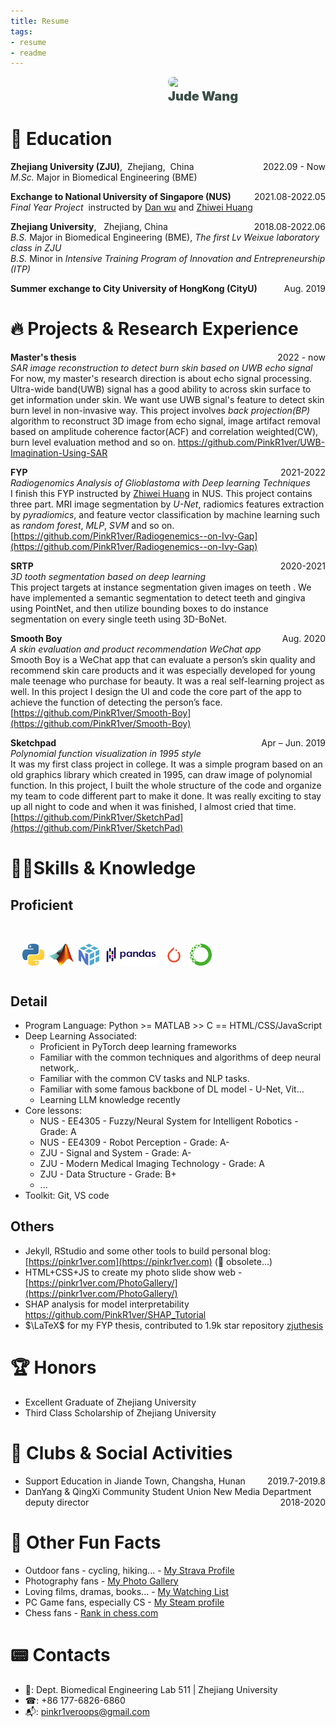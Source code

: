 ```yaml
---
title: Resume
tags:
- resume
- readme
---
```


<div style="margin:auto;width: 50%; transform: translate(50%, 0);">
<tr>
            <td style="text-align:
                center;"><img src="https://avatars.githubusercontent.com/u/50662650?v=4"
                    role="presentation" width="114" 
                    style="display: inline-block; max-width: 180px; border-radius: 25px;text-align: center;">
                <h2 color="#000000"  style="margin: 0px; font-size: 20px; color: #3A4E48; font-weight: 1000;"><span>Jude</span><span>&nbsp;</span><span>Wang</span></h2>
        </tr>
</div>

# 📐 Education

**Zhejiang University (ZJU)**,&nbsp;&nbsp;Zhejiang,&nbsp;&nbsp;China <span style="float: right; ">2022.09 - Now</span> <br>
*M.Sc.* Major in Biomedical Engineering (BME)

**Exchange to National University of Singapore (NUS)**  <span style="float: right; ">2021.08-2022.05</span> <br>
*Final Year Project* &nbsp;instructed by [Dan wu](https://person.zju.edu.cn/en/danwu) and [Zhiwei Huang](https://cde.nus.edu.sg/bme/staff/dr-huang-zhiwei/)

**Zhejiang University**, &nbsp;&nbsp;Zhejiang, China <span style="float: right; ">2018.08-2022.06</span><br>
*B.S.* Major in Biomedical Engineering (BME), *The first Lv Weixue laboratory class in ZJU*<br>
*B.S.* Minor in *Intensive Training Program of Innovation and Entrepreneurship (ITP)*

**Summer exchange to City University of HongKong (CityU)** <span style="float: right; ">Aug. 2019</span>

# 🔥 Projects & Research Experience

**Master's thesis** <span style="float: right; ">2022 - now</span> <br>
*SAR image reconstruction to detect burn skin based on UWB echo signal*<br>
For now, my master's research direction is about echo signal processing. Ultra-wide band(UWB) signal has a good ability to across skin surface to get information under skin. We want use UWB signal's feature to detect skin burn level in non-invasive way. This project involves *back projection(BP)* algorithm to reconstruct 3D image from echo signal, image artifact removal based on amplitude coherence factor(ACF) and correlation weighted(CW), burn level evaluation method and so on. 
https://github.com/PinkR1ver/UWB-Imagination-Using-SAR

**FYP** <span style="float: right; ">2021-2022</span> <br>
*Radiogenomics Analysis of Glioblastoma with Deep learning Techniques*<br>
I finish this FYP instructed by [Zhiwei Huang](https://cde.nus.edu.sg/bme/staff/dr-huang-zhiwei/) in NUS. This project contains three part. MRI image segmentation by *U-Net*, radiomics features extraction by *pyradiomics*, and feature vector classification by machine learning such as *random forest*, *MLP*, *SVM* and so on. [https://github.com/PinkR1ver/Radiogenemics--on-Ivy-Gap](https://github.com/PinkR1ver/Radiogenemics--on-Ivy-Gap)

**SRTP** <span style="float: right; ">2020-2021</span> <br>
*3D tooth segmentation based on deep learning*<br>
This project targets at instance segmentation given images on teeth . We have implemented a semantic segmentation to detect teeth and gingiva using PointNet, and then utilize bounding boxes to do instance segmentation on every single teeth using 3D-BoNet.

**Smooth Boy** <span style="float: right; ">Aug. 2020</span> <br>
*A skin evaluation and product recommendation WeChat app*<br>
Smooth Boy is a WeChat app that can evaluate a person’s skin quality and recommend skin care products and it was especially developed for young male teenage who purchase for beauty. It was a real self-learning project as well. In this project I design the UI and code the core part of the app to achieve the function of detecting the person’s face. [https://github.com/PinkR1ver/Smooth-Boy](https://github.com/PinkR1ver/Smooth-Boy)


**Sketchpad** <span style="float: right; ">Apr – Jun. 2019</span> <br>
*Polynomial function visualization in 1995 style* <br>
It was my first class project in college. It was a simple program based on an old graphics library which created in 1995, can draw image of polynomial function. In this project, I built the whole structure of the code and organize my team to code different part to make it done. It was really exciting to stay up all night to code and when it was finished, I almost cried that time. [https://github.com/PinkR1ver/SketchPad](https://github.com/PinkR1ver/SketchPad)


# 🤹🏽Skills & Knowledge

## Proficient
<br>
<div style="display: flex; white-space:nowrap; overflow:auto; padding: 15px">
	<img align="left" alt="python" height="35px" style="margin:0px 4px" src="https://github.com/PinkR1ver/Jude.W-s-Knowledge-Brain/blob/master/warehouse/img/skills/python.png?raw=true" />
	<img align="left" alt="matlab" height="35px" style="margin:0px 4px" src="https://github.com/PinkR1ver/Jude.W-s-Knowledge-Brain/blob/master/warehouse/img/skills/matlab.png?raw=true" />
	<img align="left" alt="numpy" height="35px" style="margin:0px 4px" src="https://github.com/PinkR1ver/Jude.W-s-Knowledge-Brain/blob/master/warehouse/img/skills/numpy.png?raw=true" />
	<img align="left" alt="pandas" height="35px" style="margin:0px 4px" src="https://github.com/PinkR1ver/Jude.W-s-Knowledge-Brain/blob/master/warehouse/img/skills/pandas.png?raw=true" />
	<img align="left" alt="pytorch" height="35px" style="margin:0px 4px" src="https://github.com/PinkR1ver/Jude.W-s-Knowledge-Brain/blob/master/warehouse/img/skills/pytorch.png?raw=true" />
	<img align="left" alt="anaconda" height="35px" style="margin:0px 4px" src="https://github.com/PinkR1ver/Jude.W-s-Knowledge-Brain/blob/master/warehouse/img/skills/anaconda.png?raw=true" />
</div>

## Detail

* Program Language: Python >= MATLAB >> C == HTML/CSS/JavaScript
* Deep Learning Associated:
	* Proficient in PyTorch deep learning frameworks
	* Familiar with the common techniques and algorithms of deep neural network,.
	* Familiar with the common CV tasks and NLP tasks.
	* Familiar with some famous backbone of DL model -  U-Net, Vit...
	* Learning LLM knowledge recently
* Core lessons: 
	* NUS - EE4305 - Fuzzy/Neural System for Intelligent Robotics - Grade: A
	* NUS - EE4309 - Robot Perception - Grade: A-
	* ZJU - Signal and System - Grade: A-
	* ZJU - Modern Medical Imaging Technology - Grade: A
	* ZJU - Data Structure - Grade: B+
	* ...
* Toolkit: Git, VS code

## Others

*  Jekyll, RStudio and some other tools to build personal blog: [https://pinkr1ver.com](https://pinkr1ver.com) (🚧 obsolete...)
* HTML+CSS+JS to create my photo slide show web - [https://pinkr1ver.com/PhotoGallery/](https://pinkr1ver.com/PhotoGallery/)
* SHAP analysis for model interpretability https://github.com/PinkR1ver/SHAP_Tutorial
* $\LaTeX$ for my FYP thesis, contributed to 1.9k star repository [zjuthesis](https://github.com/TheNetAdmin/zjuthesis)

# 🏆 Honors

* Excellent Graduate of Zhejiang University
* Third Class Scholarship of Zhejiang University

# 🎈 Clubs & Social Activities

* Support Education in Jiande Town, Changsha, Hunan <span style="float: right; ">2019.7-2019.8</span>
* DanYang & QingXi Community Student Union New Media Department deputy director <span style="float: right; ">2018-2020</span>

# 🌺 Other Fun Facts

* Outdoor fans - cycling, hiking... - [My Strava Profile](https://www.strava.com/athletes/109116948)
* Photography fans - [My Photo Gallery](https://pinkr1ver.notion.site/3cfdd332b9a94b20bca041f2aa2bdcd2?v=24e696e6ab754386a710bc8e83976357)
* Loving films, dramas, books... - [My Watching List](https://pinkr1ver.notion.site/5e136466f3664ff1aaaa75b85446e5b4?v=a41efbce52a84f7aa89d8f649f4620f6)
* PC Game fans, especially CS - [My Steam profile](https://steamcommunity.com/id/PinkCred1t)
* Chess fans - [Rank in chess.com](https://www.chess.com/member/yichongwang)

# 📟 Contacts

* 🏢: Dept. Biomedical Engineering Lab 511 | Zhejiang University
* ☎: +86 177-6826-6860
* 📬: pinkr1veroops@gmail.com

